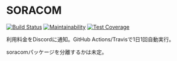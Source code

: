 # SORACOM

[![Build Status](https://travis-ci.com/kawax/arty-soracom.svg?branch=master)](https://travis-ci.com/kawax/arty-soracom)
[![Maintainability](https://api.codeclimate.com/v1/badges/df88d315f6cb5d441906/maintainability)](https://codeclimate.com/github/kawax/arty-soracom/maintainability)
[![Test Coverage](https://api.codeclimate.com/v1/badges/df88d315f6cb5d441906/test_coverage)](https://codeclimate.com/github/kawax/arty-soracom/test_coverage)

利用料金をDiscordに通知。GitHub Actions/Travisで1日1回自動実行。

soracomパッケージを分離するかは未定。
